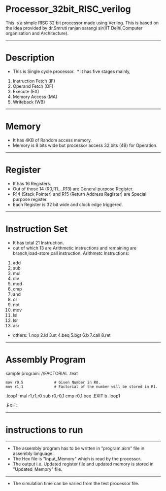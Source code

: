 # Processor_32bit_RISC_verilog

This is a simple RISC 32 bit processor made using Verilog.
This is based on the idea provided by dr.Smruti ranjan sarangi sir(IIT Delhi,Computer organisation and Architecture).

---------------------------------------------------------------------------------------------------------------------
# Description
  * This is Single cycle processor.
  * It has five stages mainly, 
  1. Instruction Fetch (IF)
  2. Operand Fetch     (OF)
  3. Execute           (EX)
  4. Memory Access     (MA)
  5. Writeback         (WB)
  -------------------------------------------------------------------------------------------------------------------
# Memory
 * It has 4KB of Random access memory.
 * Memory is 8 bits wide but processor access 32 bits (4B) for Operation.
---------------------------------------------------------------------------------------------------------------------

# Register
* It has 16 Registers.
* Out of those 14 (R0,R1....R13) are General purpose Register.
* R14 (Stack Pointer) and R15 (Return Address Register) are Special purpose register.
* Each Register is 32 bit wide and clock edge triggered. 
---------------------------------------------------------------------------------------------------------------------
# Instruction Set
* It has total 21 Instruction.
* out of which 13 are Arithmetic instructions and remaining are branch,load-store,call instruction.
Arithmetc Instructions:
 1. add
 2. sub
 3. mul
 4. div
 5. mod
 6. cmp
 7. and
 8. or
 9. not
10. mov
11. lsl
12. lsr
13. asr
* others:
1.nop
2.ld
3.st
4.beq
5.bgt
6.b
7.call
8.ret
--------------------------------------------------------------------------------------------------------------
# Assembly Program
   sample program:
 //FACTORIAL
.text
    
    mov r0,5              # Given Number in R0.
    mov r1,1              # Factorial of the number will be stored in R1.

.loop1:
       mul r1,r1,r0
       sub r0,r0,1
       cmp r0,1
       beq .EXIT
       b .loop1

.EXIT:
     
 ------------------------------------------------------------------------------------------------------------------  
# instructions to run
----------------------------------------------------------
* The assembly program has to be written in "program.asm" file in 
assembly language.
* The Hex file is "Input_Memory" which is read by the processor.
* The output i.e. Updated register file and updated memory is stored in "Updated_Memory" file.
----------------------------------------------------------
* The simulation time can be varied from the test processor file.








